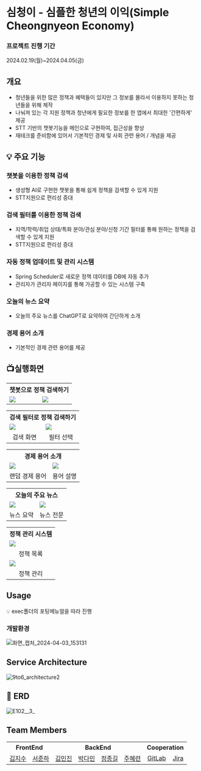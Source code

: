 # 심청이 - 심플한 청년의 이익(Simple Cheongnyeon Economy)


### 프로젝트 진행 기간

2024.02.19(월)~2024.04.05(금)


## 개요

- 청년들을 위한 많은 정책과 혜택들이 있지만 그 정보를 몰라서 이용하지 못하는 청년들을 위해 제작
- 나눠져 있는 각 지원 정책과 청년에게 필요한 정보를 한 앱에서 최대한 '간편하게' 제공
- STT 기반의 챗봇기능을 메인으로 구현하여, 접근성을 향상
- 재테크를 준비함에 있어서 기본적인 경제 및 사회 관련 용어 / 개념을 제공


## **💡 주요 기능**

### 챗봇을 이용한 정책 검색

- 생성형 AI로 구현한 챗봇을 통해 쉽게 정책을 검색할 수 있게 지원
- STT지원으로 편리성 증대

### 검색 필터를 이용한 정책 검색

- 지역/학력/취업 상태/특화 분야/관심 분야/신청 기간 필터를 통해 원하는 정책을 검색할 수 있게 지원
- STT지원으로 편리성 증대

### 자동 정책 업데이트 및 관리 시스템

- Spring Scheduler로 새로운 정책 데이터를 DB에 자동 추가
- 관리자가 관리자 페이지를 통해 가공할 수 있는 시스템 구축

### 오늘의 뉴스 요약

- 오늘의 주요 뉴스를 ChatGPT로 요약하여 간단하게 소개

### 경제 용어 소개

- 기본적인 경제 관련 용어를 제공

## 📺실행화면

<table>
 <tr>
  <th colspan="2">챗봇으로 정책 검색하기</th>
 </tr>
 <tr>
  <td><img src="/uploads/136b52b099d69435b11128f902583fdb/KakaoTalk_20240403_141330828.jpg"></td>
  <td><img src="/uploads/136b52b099d69435b11128f902583fdb/KakaoTalk_20240403_141330828.jpg"></td>
 </tr>
</table>
<table>
 <tr>
  <th colspan="2">검색 필터로 정책 검색하기</th>
 </tr>
 <tr>
  <td><img src="/uploads/864bf65ca6a6664469ffdba6371bd4c6/KakaoTalk_20240403_141332545.jpg"></td>
  <td><img src="/uploads/f7d01a5c04ad58171b535122e3d65f73/KakaoTalk_20240403_141331916.jpg"></td>
 </tr>
 <tr align="center">
  <td>검색 화면</td>
  <td>필터 선택</td>
 </tr>
</table>

<table>
 <tr>
  <th colspan="2">경제 용어 소개</th>
 </tr>
 <tr>
  <td><img src="/uploads/2f01617643420861304fdd8164202d6b/KakaoTalk_20240403_141329742.jpg"></td>
  <td><img src="/uploads/a842628d2d621465de934f345b16ebb4/KakaoTalk_20240403_141328118.jpg"></td>
 </tr>
 <tr align="center">
  <td>랜덤 경제 용어</td>
  <td>용어 설명</td>
 </tr>
</table>

<table>
 <tr>
  <th colspan="2">오늘의 주요 뉴스</th>
 </tr>
 <tr>
  <td><img src="/uploads/ec2753996d9237ae9f7b6ce1b04f793c/KakaoTalk_20240403_151336619.jpg"></td>
  <td><img src="/uploads/0df0a96ef8c149b0db5379f2c447bcfb/KakaoTalk_20240403_151335802.jpg"></td>
 </tr>
 <tr align="center">
  <td>뉴스 요약</td>
  <td>뉴스 전문</td>
 </tr>
</table>

<table>
 <tr>
  <th>정책 관리 시스템</th>
 </tr>
 <tr>
  <td><img src="/uploads/b5802ee2c8b8ce86ae356c54cb972e61/화면_캡처_2024-04-03_150206.png"></td>
 <tr align="center">
  <td>정책 목록</td>
 </tr>
  <tr>
  <td><img src="/uploads/0169847f2f50b3b36e737425e24c085c/화면_캡처_2024-04-03_150249.png"></td>
 <tr align="center">
  <td>정책 관리</td>
 </tr>
</table>

## Usage


<aside>
💡 exec폴더의 포팅메뉴얼을 따라 진행

</aside>

### 개발환경

![화면_캡처_2024-04-03_153131](/uploads/559c486ade7fe5cf0c08de73ff7fb3c8/화면_캡처_2024-04-03_153131.png)


## Service Architecture
![9to6_architecture2](/uploads/638ae8cfe1124f9f2fe48e28d2c4732c/9to6_architecture2.png)


## **💬 ERD**


![E102__3_](/uploads/354c0931b95fe240ad31e96d082a4672/E102__3_.png)



## Team Members

<table>
<tr>
<th colspan="2">FrontEnd</th>
<th colspan="4">BackEnd</th>
<th colspan="2">Cooperation</th>
</tr>
<tr align = "center">
<td>
<a href=""/>김지수</a>
</td>
<td>
<a href=""/>서준하</a>
</td>
<td>
<a href=""/>김민진</a>
</td>
<td>
<a href=""/>박다민</a>
</td>
<td>
<a href=""/>정종길</a>
</td>
<td>
<a href="https://github.com/object1997428"/>주혜련</a>
</td>
<td><a href="https://lab.ssafy.com/s10-fintech-finance-sub2/S10P22E102"/>GitLab</a></td>
<td><a href="https://ssafy.atlassian.net/projects/S10P22E102"/>Jira</a></td>

